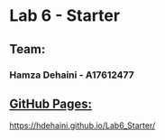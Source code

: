 # Lab 6 - Starter

## Team:
### Hamza Dehaini - A17612477

## [GitHub Pages:](https://hdehaini.github.io/Lab6_Starter/)
https://hdehaini.github.io/Lab6_Starter/